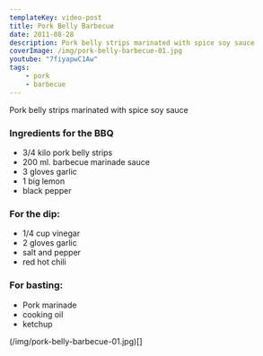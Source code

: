 ```yaml
---
templateKey: video-post
title: Pork Belly Barbecue
date: 2011-08-28
description: Pork belly strips marinated with spice soy sauce
coverImage: /img/pork-belly-barbecue-01.jpg
youtube: "7fiyapwC1Aw"
tags:
    - pork
    - barbecue
---
```


Pork belly strips marinated with spice soy sauce

### Ingredients for the BBQ
* 3/4 kilo pork belly strips
* 200 ml. barbecue marinade sauce
* 3 gloves garlic
* 1 big lemon
* black pepper

### For the dip:
* 1/4 cup vinegar
* 2 gloves garlic
* salt and pepper
* red hot chili

### For basting:
* Pork marinade
* cooking oil
* ketchup

(/img/pork-belly-barbecue-01.jpg)[]

